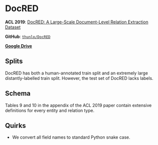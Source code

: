 # DocRED

**ACL 2019**: [DocRED: A Large-Scale Document-Level Relation Extraction Dataset](https://aclanthology.org/P19-1074/)

**GitHub**: [`thunlp/DocRED`](https://github.com/thunlp/DocRED)

[**Google Drive**](https://drive.google.com/drive/folders/1c5-0YwnoJx8NS6CV2f-NoTHR__BdkNqw?usp=drive_link)


## Splits

DocRED has both a human-annotated train split and an extremely large distantly-labelled train split.
However, the test set of DocRED lacks labels.


## Schema

Tables 9 and 10 in the appendix of the ACL 2019 paper contain extensive definitions for every entity and relation type.


## Quirks

- We convert all field names to standard Python snake case.
